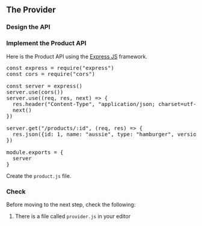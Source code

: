 ## The Provider

### Design the API

### Implement the Product API

Here is the Product API using the [Express JS](https://expressjs.com) framework.

<pre class="file" data-filename="provider.js" data-target="replace">
const express = require("express")
const cors = require("cors")

const server = express()
server.use(cors())
server.use((req, res, next) => {
  res.header("Content-Type", "application/json; charset=utf-8")
  next()
})

server.get("/products/:id", (req, res) => {
  res.json({id: 1, name: "aussie", type: "hamburger", version: "1.0.0"})
})

module.exports = {
  server
}
</pre>

Create the `product.js` file.

### Check

Before moving to the next step, check the following:

1. There is a file called `provider.js` in your editor
